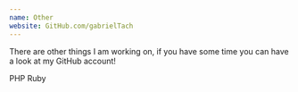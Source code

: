 ```yaml
---
name: Other
website: GitHub.com/gabrielTach
---
```

There are other things I am working on, if you have some time you can have a look at my GitHub account!

<span class="ui label blue">
  <i class="php icon"></i>
  PHP
</span>
<span class="ui label red">
  <i class="ruby icon"></i>
  Ruby
</span>
